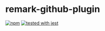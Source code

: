 # remark-github-plugin

[![npm](https://img.shields.io/npm/v/squarify.svg?style=flat-square)](https://www.npmjs.com/package/remark-github-plugin)
[![tested with jest](https://img.shields.io/badge/tested_with-jest-99424f.svg)](https://github.com/facebook/jest)
